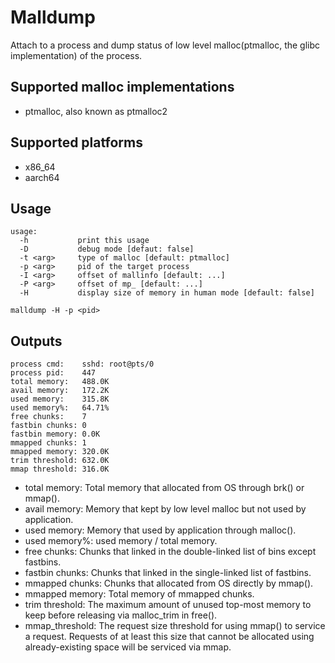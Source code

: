 # Malldump

Attach to a process and dump status of low level malloc(ptmalloc, the glibc implementation) of the process.

## Supported malloc implementations

- ptmalloc, also known as ptmalloc2

## Supported platforms

- x86_64
- aarch64

## Usage

```
usage:
  -h           print this usage
  -D           debug mode [defaut: false]
  -t <arg>     type of malloc [default: ptmalloc]
  -p <arg>     pid of the target process
  -I <arg>     offset of mallinfo [default: ...]
  -P <arg>     offset of mp_ [default: ...]
  -H           display size of memory in human mode [default: false]
```
```
malldump -H -p <pid>
```

## Outputs

```
process cmd:    sshd: root@pts/0
process pid:    447
total memory:   488.0K
avail memory:   172.2K
used memory:    315.8K
used memory%:   64.71%
free chunks:    7
fastbin chunks: 0
fastbin memory: 0.0K
mmapped chunks: 1
mmapped memory: 320.0K
trim threshold: 632.0K
mmap threshold: 316.0K
```

- total memory: Total memory that allocated from OS through brk() or mmap().
- avail memory: Memory that kept by low level malloc but not used by application.
- used memory: Memory that used by application through malloc().
- used memory%: used memory / total memory.
- free chunks: Chunks that linked in the double-linked list of bins except fastbins.
- fastbin chunks: Chunks that linked in the single-linked list of fastbins.
- mmapped chunks: Chunks that allocated from OS directly by mmap().
- mmapped memory: Total memory of mmapped chunks.
- trim threshold: The maximum amount of unused top-most memory to keep before releasing via malloc_trim in free().
- mmap_threshold: The request size threshold for using mmap() to service a request. Requests of at least this size that cannot be allocated using already-existing space will be serviced via mmap.

